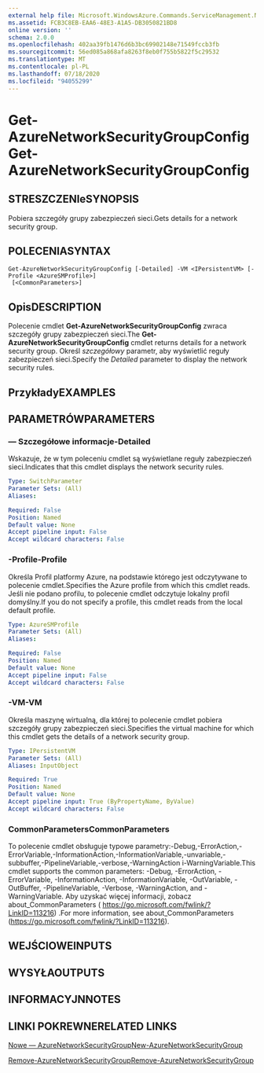 ```yaml
---
external help file: Microsoft.WindowsAzure.Commands.ServiceManagement.Network.dll-Help.xml
ms.assetid: FCB3C8EB-EAA6-48E3-A1A5-DB3050821BD8
online version: ''
schema: 2.0.0
ms.openlocfilehash: 402aa39fb1476d6b3bc69902148e71549fccb3fb
ms.sourcegitcommit: 56ed085a868afa8263f8eb0f755b5822f5c29532
ms.translationtype: MT
ms.contentlocale: pl-PL
ms.lasthandoff: 07/18/2020
ms.locfileid: "94055299"
---
```

# <span data-ttu-id="48fb1-101">Get-AzureNetworkSecurityGroupConfig</span><span class="sxs-lookup"><span data-stu-id="48fb1-101">Get-AzureNetworkSecurityGroupConfig</span></span>

## <span data-ttu-id="48fb1-102">STRESZCZENIe</span><span class="sxs-lookup"><span data-stu-id="48fb1-102">SYNOPSIS</span></span>
<span data-ttu-id="48fb1-103">Pobiera szczegóły grupy zabezpieczeń sieci.</span><span class="sxs-lookup"><span data-stu-id="48fb1-103">Gets details for a network security group.</span></span>

## <span data-ttu-id="48fb1-104">POLECENIA</span><span class="sxs-lookup"><span data-stu-id="48fb1-104">SYNTAX</span></span>

```
Get-AzureNetworkSecurityGroupConfig [-Detailed] -VM <IPersistentVM> [-Profile <AzureSMProfile>]
 [<CommonParameters>]
```

## <span data-ttu-id="48fb1-105">Opis</span><span class="sxs-lookup"><span data-stu-id="48fb1-105">DESCRIPTION</span></span>
<span data-ttu-id="48fb1-106">Polecenie cmdlet **Get-AzureNetworkSecurityGroupConfig** zwraca szczegóły grupy zabezpieczeń sieci.</span><span class="sxs-lookup"><span data-stu-id="48fb1-106">The **Get-AzureNetworkSecurityGroupConfig** cmdlet returns details for a network security group.</span></span>
<span data-ttu-id="48fb1-107">Określ *szczegółowy* parametr, aby wyświetlić reguły zabezpieczeń sieci.</span><span class="sxs-lookup"><span data-stu-id="48fb1-107">Specify the *Detailed* parameter to display the network security rules.</span></span>

## <span data-ttu-id="48fb1-108">Przykłady</span><span class="sxs-lookup"><span data-stu-id="48fb1-108">EXAMPLES</span></span>

## <span data-ttu-id="48fb1-109">PARAMETRÓW</span><span class="sxs-lookup"><span data-stu-id="48fb1-109">PARAMETERS</span></span>

### <span data-ttu-id="48fb1-110">— Szczegółowe informacje</span><span class="sxs-lookup"><span data-stu-id="48fb1-110">-Detailed</span></span>
<span data-ttu-id="48fb1-111">Wskazuje, że w tym poleceniu cmdlet są wyświetlane reguły zabezpieczeń sieci.</span><span class="sxs-lookup"><span data-stu-id="48fb1-111">Indicates that this cmdlet displays the network security rules.</span></span>

```yaml
Type: SwitchParameter
Parameter Sets: (All)
Aliases: 

Required: False
Position: Named
Default value: None
Accept pipeline input: False
Accept wildcard characters: False
```

### <span data-ttu-id="48fb1-112">-Profile</span><span class="sxs-lookup"><span data-stu-id="48fb1-112">-Profile</span></span>
<span data-ttu-id="48fb1-113">Określa Profil platformy Azure, na podstawie którego jest odczytywane to polecenie cmdlet.</span><span class="sxs-lookup"><span data-stu-id="48fb1-113">Specifies the Azure profile from which this cmdlet reads.</span></span> <span data-ttu-id="48fb1-114">Jeśli nie podano profilu, to polecenie cmdlet odczytuje lokalny profil domyślny.</span><span class="sxs-lookup"><span data-stu-id="48fb1-114">If you do not specify a profile, this cmdlet reads from the local default profile.</span></span>

```yaml
Type: AzureSMProfile
Parameter Sets: (All)
Aliases: 

Required: False
Position: Named
Default value: None
Accept pipeline input: False
Accept wildcard characters: False
```

### <span data-ttu-id="48fb1-115">-VM</span><span class="sxs-lookup"><span data-stu-id="48fb1-115">-VM</span></span>
<span data-ttu-id="48fb1-116">Określa maszynę wirtualną, dla której to polecenie cmdlet pobiera szczegóły grupy zabezpieczeń sieci.</span><span class="sxs-lookup"><span data-stu-id="48fb1-116">Specifies the virtual machine for which this cmdlet gets the details of a network security group.</span></span>

```yaml
Type: IPersistentVM
Parameter Sets: (All)
Aliases: InputObject

Required: True
Position: Named
Default value: None
Accept pipeline input: True (ByPropertyName, ByValue)
Accept wildcard characters: False
```

### <span data-ttu-id="48fb1-117">CommonParameters</span><span class="sxs-lookup"><span data-stu-id="48fb1-117">CommonParameters</span></span>
<span data-ttu-id="48fb1-118">To polecenie cmdlet obsługuje typowe parametry:-Debug,-ErrorAction,-ErrorVariable,-InformationAction,-InformationVariable,-unvariable,-subbuffer,-PipelineVariable,-verbose,-WarningAction i-WarningVariable.</span><span class="sxs-lookup"><span data-stu-id="48fb1-118">This cmdlet supports the common parameters: -Debug, -ErrorAction, -ErrorVariable, -InformationAction, -InformationVariable, -OutVariable, -OutBuffer, -PipelineVariable, -Verbose, -WarningAction, and -WarningVariable.</span></span> <span data-ttu-id="48fb1-119">Aby uzyskać więcej informacji, zobacz about_CommonParameters ( https://go.microsoft.com/fwlink/?LinkID=113216) .</span><span class="sxs-lookup"><span data-stu-id="48fb1-119">For more information, see about_CommonParameters (https://go.microsoft.com/fwlink/?LinkID=113216).</span></span>

## <span data-ttu-id="48fb1-120">WEJŚCIOWE</span><span class="sxs-lookup"><span data-stu-id="48fb1-120">INPUTS</span></span>

## <span data-ttu-id="48fb1-121">WYSYŁA</span><span class="sxs-lookup"><span data-stu-id="48fb1-121">OUTPUTS</span></span>

## <span data-ttu-id="48fb1-122">INFORMACYJN</span><span class="sxs-lookup"><span data-stu-id="48fb1-122">NOTES</span></span>

## <span data-ttu-id="48fb1-123">LINKI POKREWNE</span><span class="sxs-lookup"><span data-stu-id="48fb1-123">RELATED LINKS</span></span>

[<span data-ttu-id="48fb1-124">Nowe — AzureNetworkSecurityGroup</span><span class="sxs-lookup"><span data-stu-id="48fb1-124">New-AzureNetworkSecurityGroup</span></span>](./New-AzureNetworkSecurityGroup.md)

[<span data-ttu-id="48fb1-125">Remove-AzureNetworkSecurityGroup</span><span class="sxs-lookup"><span data-stu-id="48fb1-125">Remove-AzureNetworkSecurityGroup</span></span>](./Remove-AzureNetworkSecurityGroup.md)


